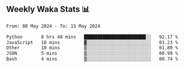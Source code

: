 ## Weekly Waka Stats 📊
<!--START_SECTION:waka-->

```txt
From: 08 May 2024 - To: 15 May 2024

Python       8 hrs 48 mins   ███████████████████████░░   92.17 %
JavaScript   18 mins         ▓░░░░░░░░░░░░░░░░░░░░░░░░   03.23 %
Other        10 mins         ▒░░░░░░░░░░░░░░░░░░░░░░░░   01.80 %
JSON         5 mins          ▒░░░░░░░░░░░░░░░░░░░░░░░░   00.99 %
Bash         4 mins          ▒░░░░░░░░░░░░░░░░░░░░░░░░   00.74 %
```

<!--END_SECTION:waka-->

<!--

Here are some ideas to get you started:

- 🔭 I’m currently working on (way to add branches committed on)
- 🌱 I’m currently learning Web Frameworks and Machine Learning! (Lisp, JS (react & angular), Python, and __)
- 💬 Ask me about ...
- 📫 How to reach me: 
- 😄 Pronouns: He/Him/His
- ⚡ Fun fact: ...

that-recsys-lab
-->
